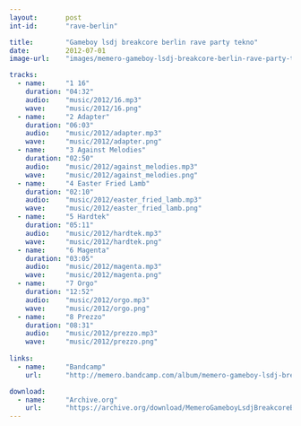 ```yaml
---
layout:       post
int-id:       "rave-berlin"

title:        "Gameboy lsdj breakcore berlin rave party tekno"
date:         2012-07-01
image-url:    "images/memero-gameboy-lsdj-breakcore-berlin-rave-party-tekno.jpg"

tracks:     
  - name:     "1 16"
    duration: "04:32"
    audio:    "music/2012/16.mp3"
    wave:     "music/2012/16.png"                      
  - name:     "2 Adapter"
    duration: "06:03"
    audio:    "music/2012/adapter.mp3"
    wave:     "music/2012/adapter.png"   
  - name:     "3 Against Melodies"
    duration: "02:50"
    audio:    "music/2012/against_melodies.mp3"
    wave:     "music/2012/against_melodies.png"                      
  - name:     "4 Easter Fried Lamb"
    duration: "02:10"
    audio:    "music/2012/easter_fried_lamb.mp3"
    wave:     "music/2012/easter_fried_lamb.png"     
  - name:     "5 Hardtek"
    duration: "05:11"
    audio:    "music/2012/hardtek.mp3"
    wave:     "music/2012/hardtek.png"                      
  - name:     "6 Magenta"
    duration: "03:05"
    audio:    "music/2012/magenta.mp3"
    wave:     "music/2012/magenta.png"   
  - name:     "7 Orgo"
    duration: "12:52"
    audio:    "music/2012/orgo.mp3"
    wave:     "music/2012/orgo.png"                      
  - name:     "8 Prezzo"
    duration: "08:31"
    audio:    "music/2012/prezzo.mp3"
    wave:     "music/2012/prezzo.png"    
    
links:
  - name:     "Bandcamp"
    url:      "http://memero.bandcamp.com/album/memero-gameboy-lsdj-breakcore-berlin-rave-party-tekno"    

download:
  - name:     "Archive.org"
    url:      "https://archive.org/download/MemeroGameboyLsdjBreakcoreBerlinRavePartyTekno/MemeroGameboyLsdjBreakcoreBerlinRavePartyTekno_vbr_mp3.zip"    
---
```

